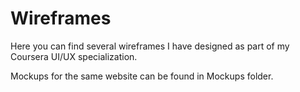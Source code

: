 # Wireframes

Here you can find several wireframes I have designed as part of my Coursera UI/UX specialization.

Mockups for the same website can be found in Mockups folder.
